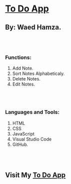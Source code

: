 # [To Do App][1]

## By: Waed Hamza.

<br><br>


### Functions:

1. Add Note.
2. Sort Notes Alphabeticaly.
3. Delete Notes.
4. Edit Notes.

<br><br>

### Languages and Tools:

1. HTML
2. CSS
3. JavaScript
4. Visual Studio Code
5. GitHub.

<br><br>

## Visit My [To Do App][1]

[1]:https://waed-hamza.github.io/waedLocalStorage/
